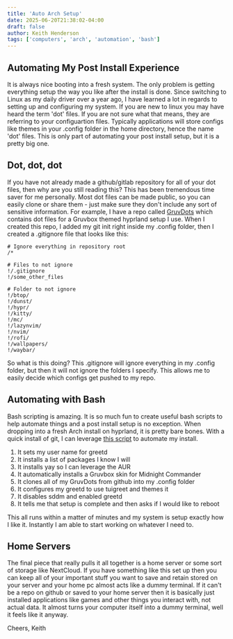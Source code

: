```yaml
---
title: 'Auto Arch Setup'
date: 2025-06-20T21:38:02-04:00
draft: false
author: Keith Henderson 
tags: ['computers', 'arch', 'automation', 'bash']
---
```


## Automating My Post Install Experience
It is always nice booting into a fresh system. The only problem is getting everything setup the way you like after the install is done. Since switching to Linux as my daily driver over a year ago, I have learned a lot in regards to setting up and configuring my system. If you are new to linux you may have heard the term 'dot' files. If you are not sure what that means, they are referring to your configuartion files. Typically applications will store configs like themes in your .config folder in the home directory, hence the name 'dot' files. This is only part of automating your post install setup, but it is a pretty big one.

## Dot, dot, dot

If you have not already made a github/gitlab repository for all of your dot files, then why are you still reading this? This has been tremendous time saver for me personally. Most dot files can be made public, so you can easily clone or share them - just make sure they don't include any sort of sensitive information. For example, I have a repo called [GruvDots](https://github.com/Lairizzle/GruvDots) which contains dot files for a Gruvbox themed hyprland setup I use. When I created this repo, I added my git init right inside my .config folder, then I created a .gitignore file that looks like this:

```
# Ignore everything in repository root 
/*

# Files to not ignore
!/.gitignore
!/some_other_files

# Folder to not ignore
!/btop/
!/dunst/
!/hypr/
!/kitty/
!/mc/
!/lazynvim/
!/nvim/
!/rofi/
!/wallpapers/
!/waybar/
```
So what is this doing? This .gitignore will ignore everything in my .config folder, but then it will not ignore the folders I specify. This allows me to easily decide which configs get pushed to my repo.

## Automating with Bash
Bash scripting is amazing. It is so much fun to create useful bash scripts to help automate things and a post install setup is no exception. When dropping into a fresh Arch install on hyprland, it is pretty bare bones. With a quick install of git, I can leverage [this script](https://github.com/Lairizzle/bashScripts/blob/master/setup.sh) to automate my install.

<ol>
    <li>It sets my user name for greetd</li>
    <li>It installs a list of packages I know I will</li>
    <li>It installs yay so I can leverage the AUR</li>
    <li>It automatically installs a Gruvbox skin for Midnight Commander</li>
    <li>It clones all of my GruvDots from github into my .config folder</li>
    <li>It configures my greetd to use tuigreet and themes it</li>
    <li>It disables sddm and enabled greetd</li>
    <li>It tells me that setup is complete and then asks if I would like to reboot</li>
</ol>

This all runs within a matter of minutes and my system is setup exactly how I like it. Instantly I am able to start working on whatever I need to.

## Home Servers
The final piece that really pulls it all together is a home server or some sort of storage like NextCloud. If you have something like this set up then you can keep all of your important stuff you want to save and retain stored on your server and your home pc almost acts like a dummy terminal. If it can't be a repo on github or saved to your home server then it is basically just installed applications like games and other things you interact with, not actual data. It almost turns your computer itself into a dummy terminal, well it feels like it anyway.

Cheers,
Keith






